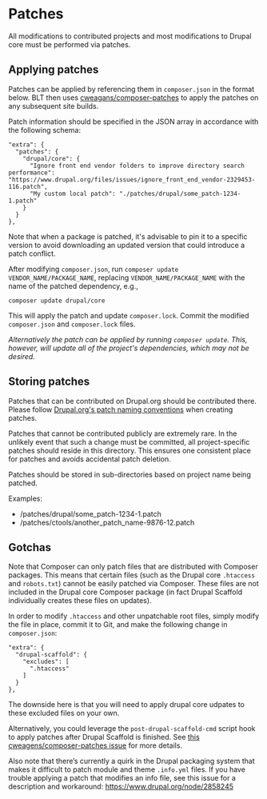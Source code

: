 # Patches

All modifications to contributed projects and most modifications to Drupal core must be performed via patches.

## Applying patches

Patches can be applied by referencing them in `composer.json` in the format below. BLT then uses [cweagans/composer-patches](https://github.com/cweagans/composer-patches) to apply the patches on any subsequent site builds.

Patch information should be specified in the JSON array in accordance with the following schema:

    "extra": {
      "patches": {
        "drupal/core": {
          "Ignore front end vendor folders to improve directory search performance": "https://www.drupal.org/files/issues/ignore_front_end_vendor-2329453-116.patch",
          "My custom local patch": "./patches/drupal/some_patch-1234-1.patch"
        }
      }
    },

Note that when a package is patched, it's advisable to pin it to a specific version to avoid downloading an updated version that could introduce a patch conflict.

After modifying `composer.json`, run `composer update VENDOR_NAME/PACKAGE_NAME`, replacing `VENDOR_NAME/PACKAGE_NAME` with the name of the patched dependency, e.g.,

    composer update drupal/core

This will apply the patch and update `composer.lock`. Commit the modified `composer.json` and `composer.lock` files.

_Alternatively the patch can be applied by running `composer update`. This, however, will update all of the project's dependencies, which may not be desired._

## Storing patches

Patches that can be contributed on Drupal.org should be contributed there. Please follow [Drupal.org's patch naming conventions](https://www.drupal.org/node/1054616#naming-conventions) when creating patches.

Patches that cannot be contributed publicly are extremely rare. In the unlikely event that such a change must be committed, all project-specific patches should reside in this directory. This ensures one consistent place for patches and avoids accidental patch deletion.

Patches should be stored in sub-directories based on project name being patched.

Examples:

- /patches/drupal/some_patch-1234-1.patch
- /patches/ctools/another_patch_name-9876-12.patch

## Gotchas

Note that Composer can only patch files that are distributed with Composer packages. This means that certain files (such as the Drupal core `.htaccess` and `robots.txt`) cannot be easily patched via Composer. These files are not included in the Drupal core Composer package (in fact Drupal Scaffold individually creates these files on updates).

In order to modify `.htaccess` and other unpatchable root files, simply modify the file in place, commit it to Git, and make the following change in `composer.json`:

    "extra": {
      "drupal-scaffold": {
        "excludes": [
          ".htaccess"
        ]
      }
    },

The downside here is that you will need to apply drupal core udpates to these excluded files on your own.

Alternatively, you could leverage the `post-drupal-scaffold-cmd` script hook to apply patches after Drupal Scaffold is finished. See [this cweagens/composer-patches issue](https://github.com/acquia/blt/issues/1135#issuecomment-285404408) for more details.



Also note that there’s currently a quirk in the Drupal packaging system that makes it difficult to patch module and theme `.info.yml` files. If you have trouble applying a patch that modifies an info file, see this issue for a description and workaround: https://www.drupal.org/node/2858245
